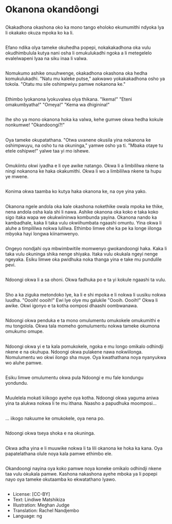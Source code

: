 # Okanona okandôongi

##
Okakadhona okashona oko ka mono tango eholoko ekumumithi ndyoka lya li okakako okuza mpoka ko ka li.

##
Efano ndika olya tameke okuhedha popepi, nokakakadhona oka vulu okudhimbulula kutya nani osha li omukulukadhi ngoka a li metegelelo evalelwapeni lyaa na siku inaa li valwa.

##
Nomukumo ashike onuuhwenge, okakadhona okashona oka hedha komukulukadhi. "Natu mu kaleke putse," aakwawo yokakakadhona osho ya tokola. "Otatu mu sile oshimpwiyu pamwe nokanona ke."

##
Ethimbo lyokanona lyokuvalwa olya thikana. "Ikema!" "Eteni omakumbyatha!" "Omeya!" "Kema wa dhiginina!"

##
Ihe sho ya mono okanona hoka ka valwa, kehe gumwe okwa hedha kokule nonkumwe! "Okandoongi?!"

##
Oya tameke okupatathana. "Otwa uvanene okusila yina nokanona ke oshimpwuyu, na osho tu na okuninga," yamwe osho ya ti. "Mbaka otaye tu etele oshipwe!" yalwe taa yi mo ishewe.

##
Omukiintu okwi iyadha e li oye awike natango. Okwa li a limbililwa nkene ta ningi nokanona ke haka okakumithi. Okwa li wo a limbililwa nkene ta hupu ye mwene.

##
Konima okwa taamba ko kutya haka okanona ke, na oye yina yako.

##
Okanona ngele andola oka kale okashona nokethike owala mpoka ke thike, nena andola osha kala shi li nawa. Ashike okanona oka koko e taka koko sigo itaka wapa we okukwiininwa kombunda yayina. Okanona nando ka kambadhale, kaka li taka vulu okwiihumbata ngaashi omuntu. Yina okwa li aluhe a timpililwa nokwa lulilwa. Ethimbo limwe ohe ka pe ka longe iilonga mbyoka hayi longwa kiinamwenyo.

##
Ongeyo nondjahi oya mbwimbwitile momwenyo gwokandoongi haka. Kaka li taka vulu okuninga shika nenge shiyaka. Itaka vulu okukala ngeyi nenge ngeyaka. Esiku limwe oka pwidhuka noka thanga yina e take mu pundulile pevi.

##
Ndoongi okwa li a sa ohoni. Okwa fadhuka po e ta yi kokule ngaashi ta vulu.

##
Sho a ka ziguka metondoko lye, ka li e shi mpoka e li nokwa li uusiku nokwa luudha. "Oooih! oooih!" Ewi lye olye mu galukile "Oooih. Oooih!" Okwa li awike. Okwi igonyo e ta kotha oomposi dhaashi oombwanawa.

##
Ndoongi okwa penduka e ta mono omulumentu omukokele omukumithi e mu tongolola. Okwa tala momeho gomulumentu nokwa tameke okumona omukumo omupe.

##
Ndoongi okwa yi e ta kala pomukokele, ngoka e mu longo omikalo odhindji nkene e na okuhupa. Ndoongi okwa pulakene nawa nokwiilonga. Nomulumentu wo okwi ilongo sha muye. Oya kwathathana noya nyanyukwa wo aluhe pamwe.

##
Esiku limwe omulumentu okwa pula Ndoongi e mu fale kondungu yondundu.

##
Muulelela mokati kiikogo ayehe oya kotha. Ndoongi okwa yaguma aniwa yina ta alukwa nokwa li te mu ithana. Naasho a papudhuka moomposi...

##
... iikogo nakuume ke omukokele, oya nena po.

##
Ndoongi okwa tseya shoka e na okuninga.

##
Okwa adha yina e li muuwike nokwa li ta lili okanona ke hoka ka kana. Oya papatelathana olule noya kala pamwe ethimbo ele.

##
Okandoongi nayina oya koko pamwe noya koneke omikalo odhindji nkene taa vulu okukala pamwe. Kashona nakashona ayehe mboka ya li popepi nayo oya tameke okutaamba ko ekwatathano lyawo.

##
* License: [CC-BY]
* Text: Lindiwe Matshikiza
* Illustration: Meghan Judge
* Translation: Rachel Nandjembo
* Language: ng
